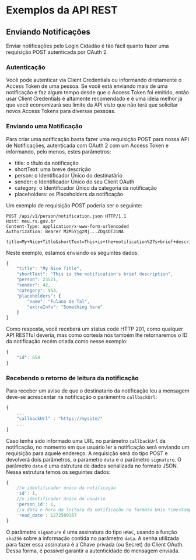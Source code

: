 Exemplos da API REST
====================

Enviando Notificações
---------------------

Enviar notificações pelo Login Cidadão é tão fácil quanto fazer uma requisição POST autenticada por OAuth 2.

### Autenticação

Você pode autenticar via Client Credentials ou informando diretamente o Access Token de uma pessoa. Se você está enviando mais de uma notificação e faz algum tempo desde que o Access Token foi emitido, então usar Client Credentials é altamente recomendado e é uma ideia melhor já que você economizará seu limite da API visto que não terá que solicitar novos Access Tokens para diversas pessoas.

### Enviando uma Notificação

Para criar uma notificação basta fazer uma requisição POST para nossa API de Notificações, autenticada com OAuth 2 com um Access Token e informando, pelo menos, estes parâmetros:

  * title: o título da notificação
  * shortText: uma breve descrição
  * person: o Identificador Único do destinatário
  * sender: o Identificador Único do seu Client OAuth
  * category: o Identificador Único da categoria da notificação
  * placeholders: os Placeholders da notificação

Um exemplo de requisição POST poderia ser o seguinte:

```
POST /api/v1/person/notification.json HTTP/1.1
Host: meu.rs.gov.br
Content-Type: application/x-www-form-urlencoded
Authorization: Bearer M2M5YjgzNj...ZDg4OTJiNA

title=My+Nice+Title&shortText=This+is+the+notification%27s+brief+description&person=23521&sender=42&category=953&placeholders%5Bname%5D=Fulano+de+Tal&placeholders%5BextraInfo%5D=Something+here
```

Neste exemplo, estamos enviando os seguintes dados:

``` js
{
	"title": "My Nice Title",
	"shortText": "This is the notification's brief description",
	"person": 23521,
	"sender": 42,
	"category": 953,
	"placeholders": {
		"name": "Fulano de Tal",
		"extraInfo": "Something here"
	}
}
```

Como resposta, você receberá um status code HTTP 201, como qualquer API RESTful deveria, mas como cortesia nós também lhe retornaremos o ID da notificação recém criada como nesse exemplo:

``` js
{
	"id": 654
}
```

### Recebendo o retorno de leitura da notificação

Para receber um aviso de que o destinatario da notificação leu a mensagem deve-se acrescentar na notificação o parâmentro `callbackUrl`:

```js
{
	...
	"callbackUrl" : "https://mysite/"
	...
}
```

Caso tenha sido informado uma URL no parâmetro `callbackUrl` da notificação, no momento em que usuário ler a notificação será enviando um requisição para aquele endereço.
A requisição será do tipo POST e devolverá dois parâmetros, o parametro `data` e o parâmetro `signature`.
O parâmetro `data` é uma estrutura de dados serializada no formato JSON. Nessa estrutura temos os seguintes dados:

```js
{
	//o identificador único da notificação
	'id': 1,
	//o identificador único do usuário
	'person_id': 1,
	//a data e hora da leitura da notificação no formato Unix timestamp
    'read_date': 1272509157
}
```

O parâmetro `signature` é uma assinatura do tipo `HMAC`, usando a função `sha256` sobre a informação contida no parâmetro `data`. A senha utilizada para fazer essa assinatura é a Chave privada (ou Secret) do Client OAuth. Dessa forma, é possivel garantir a autenticidade do mensagem enviada.
